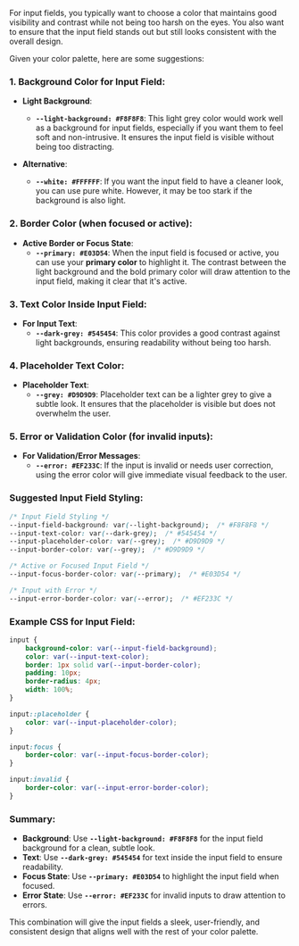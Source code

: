 For input fields, you typically want to choose a color that maintains good visibility and contrast while not being too harsh on the eyes. You also want to ensure that the input field stands out but still looks consistent with the overall design.

Given your color palette, here are some suggestions:

### **1. Background Color for Input Field**:
   - **Light Background**:
     - **`--light-background: #F8F8F8`**: This light grey color would work well as a background for input fields, especially if you want them to feel soft and non-intrusive. It ensures the input field is visible without being too distracting.

   - **Alternative**:
     - **`--white: #FFFFFF`**: If you want the input field to have a cleaner look, you can use pure white. However, it may be too stark if the background is also light.

### **2. Border Color (when focused or active)**:
   - **Active Border or Focus State**:
     - **`--primary: #E03D54`**: When the input field is focused or active, you can use your **primary color** to highlight it. The contrast between the light background and the bold primary color will draw attention to the input field, making it clear that it's active.

### **3. Text Color Inside Input Field**:
   - **For Input Text**:
     - **`--dark-grey: #545454`**: This color provides a good contrast against light backgrounds, ensuring readability without being too harsh.

### **4. Placeholder Text Color**:
   - **Placeholder Text**:
     - **`--grey: #D9D9D9`**: Placeholder text can be a lighter grey to give a subtle look. It ensures that the placeholder is visible but does not overwhelm the user.

### **5. Error or Validation Color (for invalid inputs)**:
   - **For Validation/Error Messages**:
     - **`--error: #EF233C`**: If the input is invalid or needs user correction, using the error color will give immediate visual feedback to the user.

### **Suggested Input Field Styling**:
```css
/* Input Field Styling */
--input-field-background: var(--light-background);  /* #F8F8F8 */
--input-text-color: var(--dark-grey);  /* #545454 */
--input-placeholder-color: var(--grey);  /* #D9D9D9 */
--input-border-color: var(--grey);  /* #D9D9D9 */

/* Active or Focused Input Field */
--input-focus-border-color: var(--primary);  /* #E03D54 */

/* Input with Error */
--input-error-border-color: var(--error);  /* #EF233C */
```

### **Example CSS for Input Field**:
```css
input {
    background-color: var(--input-field-background);
    color: var(--input-text-color);
    border: 1px solid var(--input-border-color);
    padding: 10px;
    border-radius: 4px;
    width: 100%;
}

input::placeholder {
    color: var(--input-placeholder-color);
}

input:focus {
    border-color: var(--input-focus-border-color);
}

input:invalid {
    border-color: var(--input-error-border-color);
}
```

### **Summary**:
- **Background**: Use **`--light-background: #F8F8F8`** for the input field background for a clean, subtle look.
- **Text**: Use **`--dark-grey: #545454`** for text inside the input field to ensure readability.
- **Focus State**: Use **`--primary: #E03D54`** to highlight the input field when focused.
- **Error State**: Use **`--error: #EF233C`** for invalid inputs to draw attention to errors.

This combination will give the input fields a sleek, user-friendly, and consistent design that aligns well with the rest of your color palette.